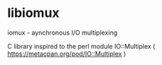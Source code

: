 libiomux
========

iomux - aynchronous I/O multiplexing

C library inspired to the perl module IO::Multiplex
( https://metacpan.org/pod/IO::Multiplex )
